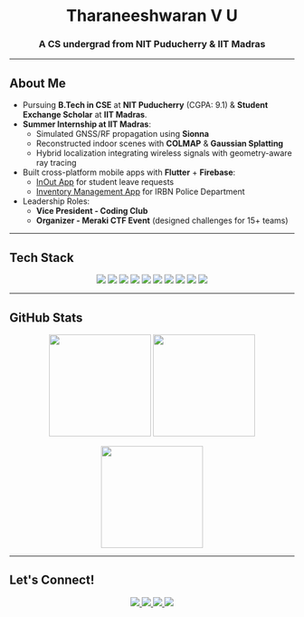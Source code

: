 <!-- Header -->
<h1 align="center">Tharaneeshwaran V U </h1>
<h3 align="center">A CS undergrad from NIT Puducherry & IIT Madras</h3>

---

## About Me  

- Pursuing **B.Tech in CSE** at **NIT Puducherry** (CGPA: 9.1) & **Student Exchange Scholar** at **IIT Madras**.  
- **Summer Internship at IIT Madras**:  
  - Simulated GNSS/RF propagation using **Sionna**  
  - Reconstructed indoor scenes with **COLMAP** & **Gaussian Splatting**  
  - Hybrid localization integrating wireless signals with geometry-aware ray tracing  
- Built cross-platform mobile apps with **Flutter** + **Firebase**:  
  - [InOut App](https://github.com/eeshwarantharan) for student leave requests  
  - [Inventory Management App](https://github.com/eeshwarantharan) for IRBN Police Department  
- Leadership Roles:  
  - **Vice President - Coding Club**  
  - **Organizer - Meraki CTF Event** (designed challenges for 15+ teams)  

---

## Tech Stack  

<p align="center">
  <img src="https://img.shields.io/badge/C-00599C?style=for-the-badge&logo=c&logoColor=white"/>
  <img src="https://img.shields.io/badge/Java-007396?style=for-the-badge&logo=java&logoColor=white"/>
  <img src="https://img.shields.io/badge/Python-3776AB?style=for-the-badge&logo=python&logoColor=white"/>
  <img src="https://img.shields.io/badge/Dart-0175C2?style=for-the-badge&logo=dart&logoColor=white"/>
  <img src="https://img.shields.io/badge/Flutter-02569B?style=for-the-badge&logo=flutter&logoColor=white"/>
  <img src="https://img.shields.io/badge/Firebase-FFCA28?style=for-the-badge&logo=firebase&logoColor=black"/>
  <img src="https://img.shields.io/badge/OpenCV-5C3EE8?style=for-the-badge&logo=opencv&logoColor=white"/>
  <img src="https://img.shields.io/badge/MySQL-4479A1?style=for-the-badge&logo=mysql&logoColor=white"/>
  <img src="https://img.shields.io/badge/GitHub-100000?style=for-the-badge&logo=github&logoColor=white"/>
  <img src="https://img.shields.io/badge/VS Code-007ACC?style=for-the-badge&logo=visual-studio-code&logoColor=white"/>
</p>  

---

## GitHub Stats  

<p align="center">
  <img src="https://github-readme-stats.vercel.app/api?username=eeshwarantharan&show_icons=true&theme=tokyonight&hide_border=true" height="180"/>
  <img src="https://github-readme-streak-stats.herokuapp.com/?user=eeshwarantharan&theme=tokyonight&hide_border=true" height="180"/>
</p>

<p align="center">
  <img src="https://github-readme-stats.vercel.app/api/top-langs/?username=eeshwarantharan&layout=compact&theme=tokyonight&hide_border=true" height="180"/>
</p>  

---

## Let's Connect!  

<p align="center">
  <a href="https://www.linkedin.com/in/tharaneeshwaran/" target="_blank">
    <img src="https://img.shields.io/badge/LinkedIn-0A66C2?style=for-the-badge&logo=linkedin&logoColor=white"/>
  </a>
  <a href="YOUR_LEETCODE_URL" target="_blank">
    <img src="https://img.shields.io/badge/LeetCode-FFA116?style=for-the-badge&logo=leetcode&logoColor=white"/>
  </a>
  <a href="YOUR_CODECHEF_URL" target="_blank">
    <img src="https://img.shields.io/badge/CodeChef-5B4638?style=for-the-badge&logo=codechef&logoColor=white"/>
  </a>
  <a href="mailto:eeshwarantharan@gmail.com">
    <img src="https://img.shields.io/badge/Gmail-EA4335?style=for-the-badge&logo=gmail&logoColor=white"/>
  </a>
</p>  
